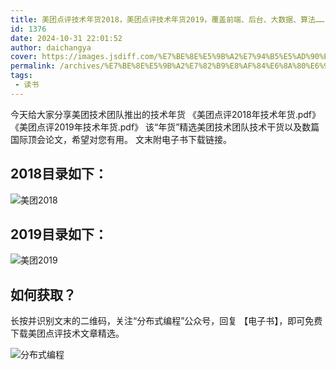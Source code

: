 ```yaml
---
title: 美团点评技术年货2018，美团点评技术年货2019，覆盖前端、后台、大数据、算法……
id: 1376
date: 2024-10-31 22:01:52
author: daichangya
cover: https://images.jsdiff.com/%E7%BE%8E%E5%9B%A2%E7%94%B5%E5%AD%90%E4%B9%A6_1588511616884.jpg
permalink: /archives/%E7%BE%8E%E5%9B%A2%E7%82%B9%E8%AF%84%E6%8A%80%E6%9C%AF%E5%B9%B4%E8%B4%A72018%E7%BE%8E%E5%9B%A2%E7%82%B9%E8%AF%84%E6%8A%80%E6%9C%AF%E5%B9%B4%E8%B4%A72019%E8%A6%86%E7%9B%96%E5%89%8D%E7%AB%AF%E5%90%8E%E5%8F%B0%E5%A4%A7%E6%95%B0%E6%8D%AE%E7%AE%97%E6%B3%95/
tags: 
 - 读书
---
```


今天给大家分享美团技术团队推出的技术年货
《美团点评2018年技术年货.pdf》
《美团点评2019年技术年货.pdf》
该“年货”精选美团技术团队技术干货以及数篇国际顶会论文，希望对您有用。
文末附电子书下载链接。
## 2018目录如下：
![美团2018](https://images.jsdiff.com/%E7%BE%8E%E5%9B%A22018_1588511292004.jpg)
## 2019目录如下：
![美团2019](https://images.jsdiff.com/%E7%BE%8E%E5%9B%A22019_1588511291656.jpg)

## 如何获取？
长按并识别文末的二维码，关注“分布式编程”公众号，回复 【电子书】，即可免费下载美团点评技术文章精选。

![分布式编程](https://images.jsdiff.com/qrcode_for_gh_1e2587cc42b1_258_1587996055777.jpg)